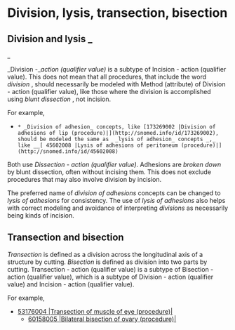 # Division, lysis, transection, bisection

## Division and lysis _  
_

_Division -__action (qualifier value)_ is a subtype of Incision - action (qualifier value). This does not mean that all procedures, that include the word  _division_ , should necessarily be modeled with Method (attribute) of Division - action (qualifier value), like those where the division is accomplished using  _blunt dissection_ , not incision. 

For example,

  *     * _Division of adhesion_ concepts, like [173269002 |Division of adhesions of lip (procedure)|](http://snomed.info/id/173269002), should be modeled the same as  _lysis of adhesion_ concepts _,_ like __[ 45602008 |Lysis of adhesions of peritoneum (procedure)|](http://snomed.info/id/45602008)

Both use _Dissection - action (qualifier value)_. Adhesions are  _broken down_ by blunt dissection, often without incising them. This does not exclude procedures that may also involve division by incision.

The preferred name of  _division of adhesions_ concepts can be changed to  _lysis of adhesions_ for consistency. The use of  _lysis of adhesions_ also helps with correct modeling and avoidance of interpreting  _divisions_ as necessarily being kinds of incision.

## Transection and bisection

 _Transection_ is defined as a division across the longitudinal axis of a structure by cutting.  _Bisection_ is defined as division into two parts by cutting. Transection - action (qualifier value) is a subtype of Bisection - action (qualifier value), which is a subtype of Division - action (qualifier value) and Incision - action (qualifier value).

For example,

* [53176004 |Transection of muscle of eye (procedure)|](http://snomed.info/id/53176004)
    * [60158005 |Bilateral bisection of ovary (procedure)|](http://snomed.info/id/60158005)

